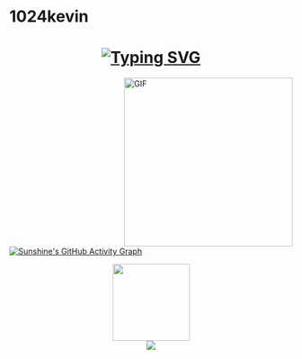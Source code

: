﻿# 1024kevin

<h1 align="center"><a href="https://git.io/typing-svg"><img src="https://readme-typing-svg.herokuapp.com?font=Fira+Code&pause=1000&color=19ACF7&center=true&width=435&lines=%E6%B8%B8%E9%BE%99%E5%BD%93%E5%BD%92%E6%B5%B7%EF%BC%8C%E6%B5%B7%E4%B8%8D%E8%BF%8E%E6%88%91%E8%87%AA%E6%9D%A5%E4%B9%9F" alt="Typing SVG" /></a></h1>


<img align="right" alt="GIF" src="https://github.com/devSouvik/devSouvik/blob/master/gif4.gif?raw=true" width="300"/>



[![Sunshine's GitHub Activity Graph](https://activity-graph.herokuapp.com/graph?username=1024kevin&theme=xcode)](https://github.com/1024kevin)

<div align="center"> <img height="137px" src="https://github-readme-stats.vercel.app/api?username=1024kevin&hide_title=true&hide_border=true&show_icons=trueline_height=21&text_color=000&icon_color=000&bg_color=0,ea6161,ffc64d,fffc4d,52fa5a&theme=graywhite" /> </div>
    
    

    
    

<div align="center"><img src="https://cdn.jsdelivr.net/gh/1024kevin/1024kevin/assets/github-contribution-grid-snake.svg" /></div>
